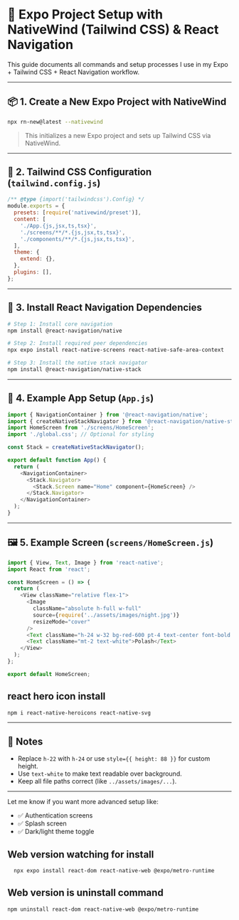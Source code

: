 # 🚀 Expo Project Setup with NativeWind (Tailwind CSS) & React Navigation

This guide documents all commands and setup processes I use in my Expo + Tailwind CSS + React Navigation workflow.

---

## 📦 1. Create a New Expo Project with NativeWind

```bash
npx rn-new@latest --nativewind
```

> This initializes a new Expo project and sets up Tailwind CSS via NativeWind.

---

## 🎨 2. Tailwind CSS Configuration (`tailwind.config.js`)

```js
/** @type {import('tailwindcss').Config} */
module.exports = {
  presets: [require('nativewind/preset')],
  content: [
    './App.{js,jsx,ts,tsx}',
    './screens/**/*.{js,jsx,ts,tsx}',
    './components/**/*.{js,jsx,ts,tsx}',
  ],
  theme: {
    extend: {},
  },
  plugins: [],
};
```

---

## 🔗 3. Install React Navigation Dependencies

```bash
# Step 1: Install core navigation
npm install @react-navigation/native

# Step 2: Install required peer dependencies
npx expo install react-native-screens react-native-safe-area-context

# Step 3: Install the native stack navigator
npm install @react-navigation/native-stack
```

---

## 🧠 4. Example App Setup (`App.js`)

```js
import { NavigationContainer } from '@react-navigation/native';
import { createNativeStackNavigator } from '@react-navigation/native-stack';
import HomeScreen from './screens/HomeScreen';
import './global.css'; // Optional for styling

const Stack = createNativeStackNavigator();

export default function App() {
  return (
    <NavigationContainer>
      <Stack.Navigator>
        <Stack.Screen name="Home" component={HomeScreen} />
      </Stack.Navigator>
    </NavigationContainer>
  );
}
```

---

## 🖼️ 5. Example Screen (`screens/HomeScreen.js`)

```js
import { View, Text, Image } from 'react-native';
import React from 'react';

const HomeScreen = () => {
  return (
    <View className="relative flex-1">
      <Image
        className="absolute h-full w-full"
        source={require('../assets/images/night.jpg')}
        resizeMode="cover"
      />
      <Text className="h-24 w-32 bg-red-600 pt-4 text-center font-bold text-white">HomeScreen</Text>
      <Text className="mt-2 text-white">Polash</Text>
    </View>
  );
};

export default HomeScreen;
```

## react hero icon install

```bash
npm i react-native-heroicons react-native-svg
```

---

## 📝 Notes

- Replace `h-22` with `h-24` or use `style={{ height: 88 }}` for custom height.
- Use `text-white` to make text readable over background.
- Keep all file paths correct (like `../assets/images/...`).

---

Let me know if you want more advanced setup like:

- ✅ Authentication screens
- ✅ Splash screen
- ✅ Dark/light theme toggle

## Web version watching for install

```bash
  npx expo install react-dom react-native-web @expo/metro-runtime
```

## Web version is uninstall command

```bash
npm uninstall react-dom react-native-web @expo/metro-runtime
```
